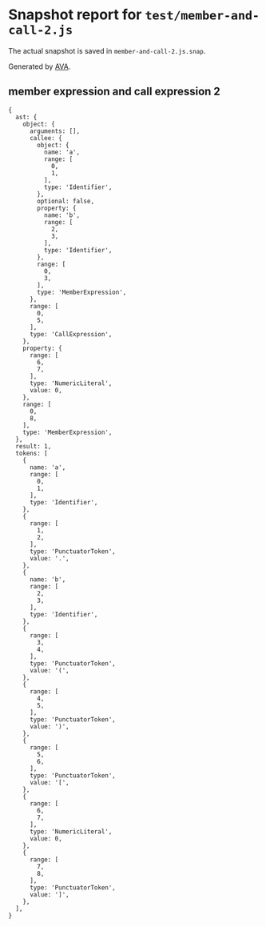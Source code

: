 # Snapshot report for `test/member-and-call-2.js`

The actual snapshot is saved in `member-and-call-2.js.snap`.

Generated by [AVA](https://ava.li).

## member expression and call expression 2

    {
      ast: {
        object: {
          arguments: [],
          callee: {
            object: {
              name: 'a',
              range: [
                0,
                1,
              ],
              type: 'Identifier',
            },
            optional: false,
            property: {
              name: 'b',
              range: [
                2,
                3,
              ],
              type: 'Identifier',
            },
            range: [
              0,
              3,
            ],
            type: 'MemberExpression',
          },
          range: [
            0,
            5,
          ],
          type: 'CallExpression',
        },
        property: {
          range: [
            6,
            7,
          ],
          type: 'NumericLiteral',
          value: 0,
        },
        range: [
          0,
          8,
        ],
        type: 'MemberExpression',
      },
      result: 1,
      tokens: [
        {
          name: 'a',
          range: [
            0,
            1,
          ],
          type: 'Identifier',
        },
        {
          range: [
            1,
            2,
          ],
          type: 'PunctuatorToken',
          value: '.',
        },
        {
          name: 'b',
          range: [
            2,
            3,
          ],
          type: 'Identifier',
        },
        {
          range: [
            3,
            4,
          ],
          type: 'PunctuatorToken',
          value: '(',
        },
        {
          range: [
            4,
            5,
          ],
          type: 'PunctuatorToken',
          value: ')',
        },
        {
          range: [
            5,
            6,
          ],
          type: 'PunctuatorToken',
          value: '[',
        },
        {
          range: [
            6,
            7,
          ],
          type: 'NumericLiteral',
          value: 0,
        },
        {
          range: [
            7,
            8,
          ],
          type: 'PunctuatorToken',
          value: ']',
        },
      ],
    }
